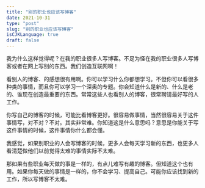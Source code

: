 ```yaml
---
title: "别的职业也应该写博客"
date: 2021-10-31
type: "post"
slug: "别的职业也应该写博客"
isCJKLanguage: true
draft: false
---
```


我为什么这样觉得呢？在我的职业很多人写博客。不足为怪在我的职业很多人写博客或者在网上写别的东西。我们创造互联网啊！

看别人的博客、的感想很有用啊。你可以学习什么你都想学习。不但你可以看很多种类的事情，而且你可以学习一个深奥的专题。你会知道什么是新的、什么是老的、谁现在创造最重要的东西。常常这些人也看别人的博客，很常聘请最好写的人工作。

你写自己的博客的时候，可能比看博客更好。很容易做事情，当然很容易关于这件事情写，对不对？不对。其实非常难。你知道这是什么意思吗？意思是你能关于写这件事情的时候，这件事情你什么都会懂。

我感觉，如果别职业的人会写博客的时候，更多人会每天学习新的东西，也更多人看清楚做他们以前觉得太难的事情实际不太难。

那如果有些职业每天做的事是一样的，有点儿难写有趣的博客。但知道这个也有用。如果你每天做的事情是一样的，你不会学习、提高自己。可能你应该找到新的工作，所以写博客不太难。
